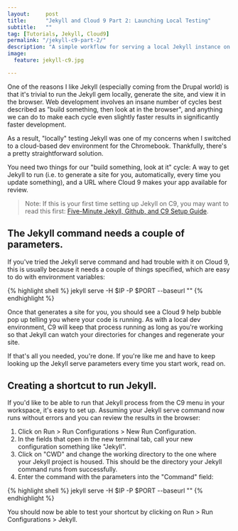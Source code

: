 ```yaml
---
layout:     post
title:      "Jekyll and Cloud 9 Part 2: Launching Local Testing"
subtitle:   ""
tag: [Tutorials, Jekyll, Cloud9] 		
permalink: "/jekyll-c9-part-2/"
description: "A simple workflow for serving a local Jekyll instance on Cloud 9 for testing and review before pushing changes to your live server."
image:
  feature: jekyll-c9.jpg

---
```


One of the reasons I like Jekyll (especially coming from the Drupal world) is that it's trivial to run the Jekyll gem locally, generate the site, and view it in the browser. Web development involves an insane number of cycles best described as "build something, then look at in the browser", and anything we can do to make each cycle even slightly faster results in significantly faster development.

As a result, "locally" testing Jekyll was one of my concerns when I switched to a cloud-based dev environment for the Chromebook. Thankfully, there's a pretty straightforward solution. 

You need two things for our "build something, look at it" cycle: A way to get Jekyll to run (i.e. to generate a site for you, automatically, every time you update something), and a URL where Cloud 9 makes your app available for review. 

>Note: If this is your first time setting up Jekyll on C9, you may want to read this first: [Five-Minute Jekyll, Github, and C9 Setup Guide](/cloud9-jekyll-github).

## The Jekyll command needs a couple of parameters.

If you've tried the Jekyll serve command and had trouble with it on Cloud 9, this is usually because it needs a couple of things specified, which are easy to do with environment variables:

{% highlight shell %}
jekyll serve -H $IP -P $PORT --baseurl ""
{% endhighlight %}

Once that generates a site for you, you should see a Cloud 9 help bubble pop up telling you where your code is running. As with a local dev environment, C9 will keep that process running as long as you're working so that Jekyll can watch your directories for changes and regenerate your site. 

If that's all you needed, you're done. If you're like me and have to keep looking up the Jekyll serve parameters every time you start work, read on. 

## Creating a shortcut to run Jekyll. 

If you'd like to be able to run that Jekyll process from the C9 menu in your workspace, it's easy to set up. Assuming your Jekyll serve command now runs without errors and you can review the results in the browser:

1. Click on Run > Run Configurations > New Run Configuration. 
2. In the fields that open in the new terminal tab, call your new configuration something like "Jekyll". 
3. Click on "CWD" and change the working directory to the one where your Jekyll project is housed. This should be the directory your Jekyll command runs from successfully.
4. Enter the command with the parameters into the "Command" field:

{% highlight shell %}
jekyll serve -H $IP -P $PORT --baseurl ""
{% endhighlight %}

You should now be able to test your shortcut by clicking on Run > Run Configurations > Jekyll.
